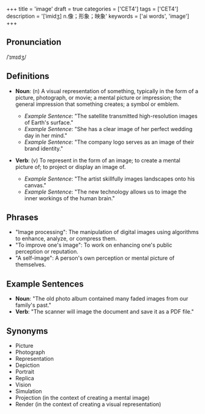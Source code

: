 +++
title = 'image'
draft = true
categories = ['CET4']
tags = ['CET4']
description = '[ˈimidʒ] n.像；形象；映象'
keywords = ['ai words', 'image']
+++

## Pronunciation
/ˈɪmɪdʒ/

## Definitions
- **Noun**: (n) A visual representation of something, typically in the form of a picture, photograph, or movie; a mental picture or impression; the general impression that something creates; a symbol or emblem.
  - _Example Sentence_: "The satellite transmitted high-resolution images of Earth's surface."
  - _Example Sentence_: "She has a clear image of her perfect wedding day in her mind."
  - _Example Sentence_: "The company logo serves as an image of their brand identity."

- **Verb**: (v) To represent in the form of an image; to create a mental picture of; to project or display an image of.
  - _Example Sentence_: "The artist skillfully images landscapes onto his canvas."
  - _Example Sentence_: "The new technology allows us to image the inner workings of the human brain."

## Phrases
- "Image processing": The manipulation of digital images using algorithms to enhance, analyze, or compress them.
- "To improve one's image": To work on enhancing one's public perception or reputation.
- "A self-image": A person's own perception or mental picture of themselves.

## Example Sentences
- **Noun**: "The old photo album contained many faded images from our family's past."
- **Verb**: "The scanner will image the document and save it as a PDF file."

## Synonyms
- Picture
- Photograph
- Representation
- Depiction
- Portrait
- Replica
- Vision
- Simulation
- Projection (in the context of creating a mental image)
- Render (in the context of creating a visual representation)
